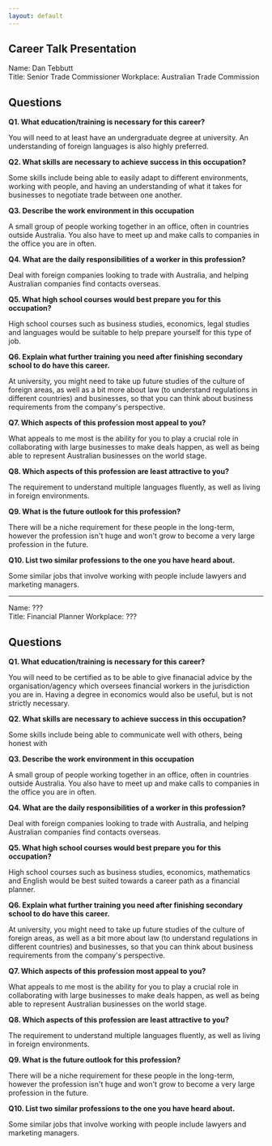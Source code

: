 ```yaml
---
layout: default
---
```


## Career Talk Presentation

Name: Dan Tebbutt  
Title: Senior Trade Commissioner
Workplace: Australian Trade Commission

## Questions

**Q1. What education/training is necessary for this career?**

You will need to at least have an undergraduate degree at university. An understanding of foreign languages is also highly preferred.

**Q2. What skills are necessary to achieve success in this occupation?**

Some skills include being able to easily adapt to different environments, working with people, and having an understanding of what it takes for businesses to negotiate trade between one another.

**Q3. Describe the work environment in this occupation**

A small group of people working together in an office, often in countries outside Australia. You also have to meet up and make calls to companies in the office you are in often.

**Q4. What are the daily responsibilities of a worker in this profession?**

Deal with foreign companies looking to trade with Australia, and helping Australian companies find contacts overseas.

**Q5. What high school courses would best prepare you for this occupation?**

High school courses such as business studies, economics, legal studies and languages would be suitable to help prepare yourself for this type of job.

**Q6. Explain what further training you need after finishing secondary school to do have this career.**

At university, you might need to take up future studies of the culture of foreign areas, as well as a bit more about law (to understand regulations in different countries) and businesses, so that you can think about business requirements from the company's perspective.

**Q7. Which aspects of this profession most appeal to you?**

What appeals to me most is the ability for you to play a crucial role in collaborating with large businesses to make deals happen, as well as being able to represent Australian businesses on the world stage.

**Q8. Which aspects of this profession are least attractive to you?**

The requirement to understand multiple languages fluently, as well as living in foreign environments.

**Q9. What is the future outlook for this profession?**

There will be a niche requirement for these people in the long-term, however the profession isn't huge and won't grow to become a very large profession in the future.

**Q10. List two similar professions to the one you have heard about.**

Some similar jobs that involve working with people include lawyers and marketing managers.

---

Name: ???  
Title: Financial Planner
Workplace: ???

## Questions

**Q1. What education/training is necessary for this career?**

You will need to be certified as to be able to give finanacial advice by the organisation/agency which oversees financial workers in the jurisdiction you are in. Having a degree in economics would also be useful, but is not strictly necessary.

**Q2. What skills are necessary to achieve success in this occupation?**

Some skills include being able to communicate well with others, being honest with 

**Q3. Describe the work environment in this occupation**

A small group of people working together in an office, often in countries outside Australia. You also have to meet up and make calls to companies in the office you are in often.

**Q4. What are the daily responsibilities of a worker in this profession?**

Deal with foreign companies looking to trade with Australia, and helping Australian companies find contacts overseas.

**Q5. What high school courses would best prepare you for this occupation?**

High school courses such as business studies, economics, mathematics and English would be best suited towards a career path as a financial planner.

**Q6. Explain what further training you need after finishing secondary school to do have this career.**

At university, you might need to take up future studies of the culture of foreign areas, as well as a bit more about law (to understand regulations in different countries) and businesses, so that you can think about business requirements from the company's perspective.

**Q7. Which aspects of this profession most appeal to you?**

What appeals to me most is the ability for you to play a crucial role in collaborating with large businesses to make deals happen, as well as being able to represent Australian businesses on the world stage.

**Q8. Which aspects of this profession are least attractive to you?**

The requirement to understand multiple languages fluently, as well as living in foreign environments.

**Q9. What is the future outlook for this profession?**

There will be a niche requirement for these people in the long-term, however the profession isn't huge and won't grow to become a very large profession in the future.

**Q10. List two similar professions to the one you have heard about.**

Some similar jobs that involve working with people include lawyers and marketing managers.
